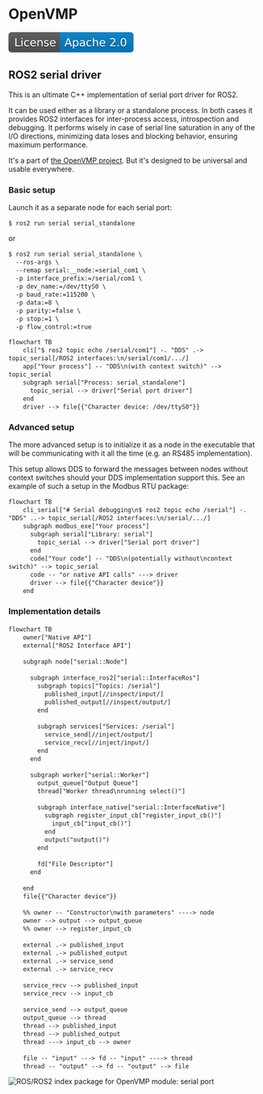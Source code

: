 # OpenVMP

[![License](./license.svg)](./LICENSE.txt)

## ROS2 serial driver

This is an ultimate C++ implementation of serial port driver for ROS2.

It can be used either as a library or a standalone process. In both cases it
provides ROS2 interfaces for inter-process access, introspection and
debugging.
It performs wisely in case of serial line saturation in any of
the I/O directions, minimizing data loses and blocking behavior,
ensuring maximum performance.

It's a part of [the OpenVMP project](https://github.com/openvmp/openvmp).
But it's designed to be universal and usable everywhere.

### Basic setup

Launch it as a separate node for each serial port:

```
$ ros2 run serial serial_standalone
```

or

```
$ ros2 run serial serial_standalone \
  --ros-args \
  --remap serial:__node:=serial_com1 \
  -p interface_prefix:=/serial/com1 \
  -p dev_name:=/dev/ttyS0 \
  -p baud_rate:=115200 \
  -p data:=8 \
  -p parity:=false \
  -p stop:=1 \
  -p flow_control:=true
```

```mermaid
flowchart TB
    cli["$ ros2 topic echo /serial/com1"] -. "DDS" .-> topic_serial[/ROS2 interfaces:\n/serial/com1/.../]
    app["Your process"] -- "DDS\n(with context switch)" --> topic_serial
    subgraph serial["Process: serial_standalone"]
      topic_serial --> driver["Serial port driver"]
    end
    driver --> file{{"Character device: /dev/ttyS0"}}
```

### Advanced setup

The more advanced setup is to initialize it as a node in the executable that will be communicating with it all the time (e.g. an RS485 implementation).

This setup allows DDS to forward the messages between nodes without context switches should your DDS implementation support this.
See an example of such a setup in the Modbus RTU package:

```mermaid
flowchart TB
    cli_serial["# Serial debugging\n$ ros2 topic echo /serial"] -. "DDS" ..-> topic_serial[/ROS2 interfaces:\n/serial/.../]
    subgraph modbus_exe["Your process"]
      subgraph serial["Library: serial"]
        topic_serial --> driver["Serial port driver"]
      end
      code["Your code"] -- "DDS\n(potentially without\ncontext switch)" --> topic_serial
      code -- "or native API calls" ---> driver
      driver --> file{{"Character device"}}
    end
```


### Implementation details

```mermaid
flowchart TB
    owner["Native API"]
    external["ROS2 Interface API"]

    subgraph node["serial::Node"]

      subgraph interface_ros2["serial::InterfaceRos"]
        subgraph topics["Topics: /serial"]
          published_input[//inspect/input/]
          published_output[//inspect/output/]
        end

        subgraph services["Services: /serial"]
          service_send[//inject/output/]
          service_recv[//inject/input/]
        end
      end

      subgraph worker["serial::Worker"]
        output_queue["Output Queue"]
        thread["Worker thread\nrunning select()"]

        subgraph interface_native["serial::InterfaceNative"]
          subgraph register_input_cb["register_input_cb()"]
            input_cb["input_cb()"]
          end
          output("output()")
        end

        fd["File Descriptor"]
      end

    end
    file{{"Character device"}}

    %% owner -- "Constructor\nwith parameters" ----> node
    owner --> output --> output_queue
    %% owner --> register_input_cb

    external .-> published_input
    external .-> published_output
    external .-> service_send
    external .-> service_recv

    service_recv --> published_input
    service_recv --> input_cb

    service_send --> output_queue
    output_queue --> thread
    thread --> published_input
    thread --> published_output
    thread ---> input_cb --> owner

    file -- "input" ---> fd -- "input" ----> thread
    thread -- "output" --> fd -- "output" --> file

```

![ROS/ROS2 index package for OpenVMP module: serial port](https://www.google-analytics.com/collect?v=1&tid=UA-242596187-2&cid=555&aip=1&t=event&ec=github&ea=md&dp=%2FREADME.md&dt=ROS2%20package%20for%20serial%20port)